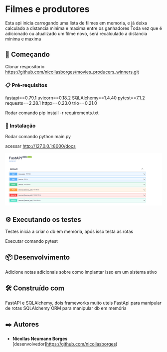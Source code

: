# Filmes e produtores

Esta api inicia carregando uma lista de filmes em memoria, e já deixa calculado a distancia minima e maxima entre os ganhadores
Toda vez que é adicionado ou atualizado um filme novo, será recalculado a distancia minima e maxima

## 🚀 Começando

Clonar respositorio https://github.com/nicollasborges/movies_producers_winners.git

### 📋 Pré-requisitos

fastapi==0.79.1
uvicorn==0.18.2
SQLAlchemy==1.4.40
pytest==7.1.2
requests==2.28.1
httpx==0.23.0
trio==0.21.0

Rodar comando pip install -r requirements.txt


### 🔧 Instalação

Rodar comando python main.py

acessar http://127.0.0.1:8000/docs

![exemplo consultas](exemplo_consulta.png)


## ⚙️ Executando os testes

Testes inicia a criar o db em memória, após isso testa as rotas

Executar comando pytest

## 📦 Desenvolvimento

Adicione notas adicionais sobre como implantar isso em um sistema ativo

## 🛠️ Construído com

FastAPI e SQLAlchemy, dois frameworks muito uteis 
FastApi para manipular de rotas
SQLAlchemy ORM para manipular db em memória

## ✒️ Autores

* **Nicollas Neumann Borges** [desenvolvedor]https://github.com/nicollasborges)
